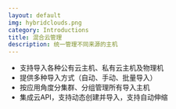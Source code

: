 ```yaml
---
layout: default
img: hybridclouds.png
category: Introductions
title: 混合云管理
description: 统一管理不同来源的主机
---
```


 * 支持导入各种公有云主机、私有云主机及物理机
 * 提供多种导入方式（自动、手动、批量导入）
 * 按应用角度分集群、分组管理所有导入主机
 * 集成云API，支持动态创建并导入，支持自动伸缩
